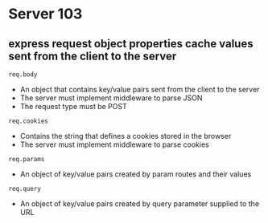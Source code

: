 # Server 103

## express request object properties cache values sent from the client to the server

`req.body`

- An object that contains key/value pairs sent from the client to the server
- The server must implement middleware to parse JSON
- The request type must be POST

`req.cookies`

- Contains the string that defines a cookies stored in the browser
- The server must implement middleware to parse cookies

`req.params`

- An object of key/value pairs created by param routes and their values

`req.query`

- An object of key/value pairs created by query parameter supplied to the URL
